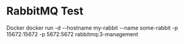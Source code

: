 # RabbitMQ Test

Docker
docker run -d --hostname my-rabbit --name some-rabbit -p 15672:15672 -p 5672:5672 rabbitmq:3-management

